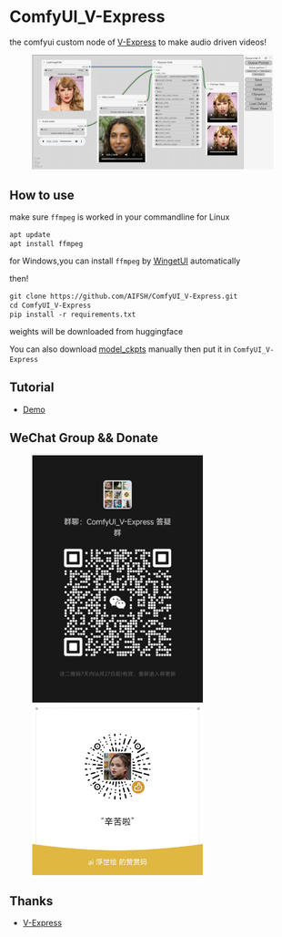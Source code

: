 # ComfyUI_V-Express
the comfyui custom node of [V-Express](https://github.com/tencent-ailab/V-Express) to make audio driven videos!
<div>
  <figure>
  <img alt='webpage' src="web.png?raw=true" width="600px"/>
  <figure>
</div>

## How to use
make sure `ffmpeg` is worked in your commandline
for Linux
```
apt update
apt install ffmpeg
```
for Windows,you can install `ffmpeg` by [WingetUI](https://github.com/marticliment/WingetUI) automatically

then!
```
git clone https://github.com/AIFSH/ComfyUI_V-Express.git
cd ComfyUI_V-Express
pip install -r requirements.txt

```
weights will be downloaded from huggingface

You can also download [model_ckpts](https://huggingface.co/tk93/V-Express) manually then put it in `ComfyUI_V-Express`


## Tutorial
- [Demo]()

## WeChat Group && Donate
<div>
  <figure>
  <img alt='Wechat' src="wechat.jpg?raw=true" width="300px"/>
  <img alt='donate' src="donate.jpg?raw=true" width="300px"/>
  <figure>
</div>
    
## Thanks
- [V-Express](https://github.com/tencent-ailab/V-Express)
